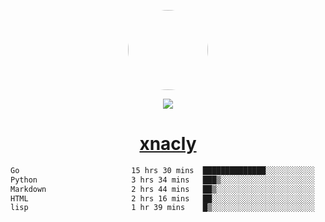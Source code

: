 <p align="center">
  <img style="border-radius: 100px" width="128" height="128" src="https://avatars.githubusercontent.com/u/47723417?v=4"/>
</p>
<p align="center">
  <img src="https://komarev.com/ghpvc/?username=xnacly&&style=flat-square"/>
</p>

<h1 align="center"><a href="https://xnacly.me"> xnacly</a> </h1>

<!--START_SECTION:waka-->

```txt
Go                         15 hrs 30 mins  ██████████████░░░░░░░░░░░   55.77 %
Python                     3 hrs 34 mins   ███▒░░░░░░░░░░░░░░░░░░░░░   12.85 %
Markdown                   2 hrs 44 mins   ██▒░░░░░░░░░░░░░░░░░░░░░░   09.86 %
HTML                       2 hrs 16 mins   ██░░░░░░░░░░░░░░░░░░░░░░░   08.19 %
lisp                       1 hr 39 mins    █▒░░░░░░░░░░░░░░░░░░░░░░░   05.97 %
```

<!--END_SECTION:waka-->
